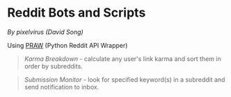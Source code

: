 Reddit Bots and Scripts
=======================

*By pixelvirus (David Song)*

Using [PRAW](https://praw.readthedocs.org/ "PRAW") (Python Reddit API Wrapper)

>*Karma Breakdown* - calculate any user's link karma and sort them in order by subreddits.

>*Submission Monitor* - look for specified keyword(s) in a subreddit and send notification to inbox.
